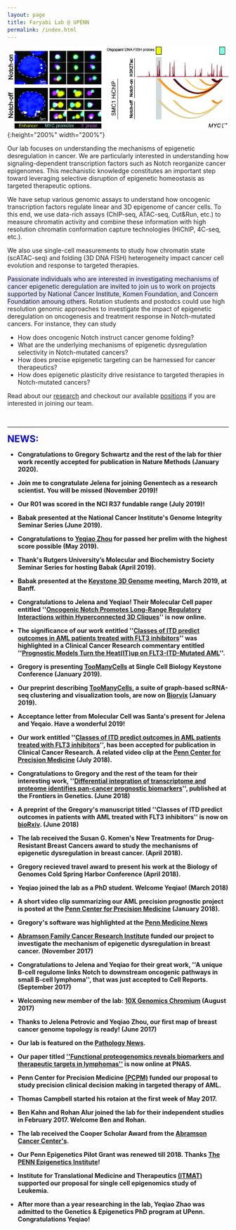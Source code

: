 ```yaml
---
layout: page
title: Faryabi Lab @ UPENN 
permalink: /index.html
---
```


![enhancer in cancer](assets/MYC_FISH_EP.jpg){:height="200%" width="200%"} 

Our lab focuses on understanding the mechanisms of epigenetic desregulation in cancer. We are particularly interested in understanding how signaling-dependent transcription factors such as Notch reorganize cancer epigenomes. This mechanistic knowledge constitutes an important step toward leveraging selective disruption of epigenetic homeostasis as targeted therapeutic options. 

We have setup various genomic assays to understand how oncogenic transcription factors regulate linear and 3D epigenome of cancer cells. To this end, we use data-rich assays (ChIP-seq, ATAC-seq, Cut&Run, etc.) to measure chromatin activity and combine these information with high resolution chromatin conformation capture technologies (HiChIP, 4C-seq, etc.). 

We also use single-cell measurements to study how chromatin state (scATAC-seq) and folding (3D DNA FISH) heterogeneity impact cancer cell evolution and response to targeted therapies.

<span style="background-color:rgb(230, 230, 255)">Passionate individuals who are interested in investigating mechanisms of cancer epigenetic deregulation are invited to join us to work on projects supported by National Cancer Institute, Komen Foundation, and Concern Foundation amoung others.</span>
Rotation students and postodcs could use high resolution genomic approaches to investigate the impact of epigenetic deregulation on oncogenesis and treatment response in Notch-mutated cancers. For instance, they can study 
+ How does oncogenic Notch instruct cancer genome folding?
+ What are the underlying mechanisms of epigenetic dysregulation selectivity in Notch-mutated cancers?
+ How does precise epigenetic targeting can be harnessed for cancer therapeutics?
+ How does epigenetic plasticity drive resistance to targeted therapies in Notch-mutated cancers?

Read about our [research](research.html) and checkout our available [positions](positions.html) if you are interested in joining our team. 

<br>

----
<strong><span style="font-size: 1.5em; font-weight: bold; color: #0000cc; background-color: #ffffff">NEWS:</span><strong>

+ Congratulations to Gregory Schwartz and the rest of the lab for thier work recently accepted for publication in Nature Methods (January 2020).

+ Join me to congratulate Jelena for joining Genentech as a research scientist. You will be missed (November 2019)!

+ Our R01 was scored in the NCI R37 fundable range (July 2019)!

+ Babak presented at the National Cancer Institute's Genome Integrity Seminar Series (June 2019).

+ Congratulations to [Yeqiao Zhou](https://twitter.com/YeqiaoZhou) for passed her prelim with the highest score possible (May 2019).

+ Thank's Rutgers University’s Molecular and Biochemistry Society Seminar Series for hosting Babak (April 2019).

+ Babak presented at the [Keystone 3D Genome](https://goo.gl/WJSQoX) meeting, March 2019, at Banff.

+ Congratulations to Jelena and Yeqiao! Their Molecular Cell paper entitled ''[Oncogenic Notch Promotes Long-Range Regulatory Interactions within Hyperconnected 3D Cliques](https://goo.gl/WwfaHD)'' is now online.  

+ The significance of our work entitled ''[Classes of ITD predict outcomes in AML patients treated with FLT3 inhibitors](http://clincancerres.aacrjournals.org/cgi/content/abstract/1078-0432.CCR-18-0655)'' was highlighted in a Clinical Cancer Research commentary entitled ''[Prognostic Models Turn the Heat(IT)up on FLT3-ITD-Mutated AML](http://clincancerres.aacrjournals.org/content/25/2/460?iss=2)''. 

+ Gregory is presenting [TooManyCells](https://github.com/faryabiLab/too-many-cells) at Single Cell Biology Keystone Conference (January 2019). 

+ Our preprint describing [TooManyCells](https://github.com/faryabiLab/too-many-cells), a suite of graph-based scRNA-seq clustering and visualization tools, are now on [Biorvix](http://biorxiv.org/cgi/content/short/519660v1) (January 2019). 

+ Acceptance letter from Molecular Cell was Santa's present for Jelena and Yeqaio. Have a wonderful 2019! 

+ Our work entitled ''[Classes of ITD predict outcomes in AML patients treated with FLT3 inhibitors](http://clincancerres.aacrjournals.org/cgi/content/abstract/1078-0432.CCR-18-0655)'', has been accepted for publication in Clinical Cancer Research. A related video clip at the [Penn Center for Precision Medicine](https://www.youtube.com/watch?v=vqLXfHXP98A&index=20&list=PLRGEsZTjjo8mLReT4vqHU6cc_d4hn46GV) (July 2018).

+ Congratulations to Gregory and the rest of the team for their interesting work, ''[Differential integration of transcriptome and proteome identifies pan-cancer prognostic biomarkers](https://goo.gl/pvZ4Dn)'', published at the Frontiers in Genetics. (June 2018)

+ A preprint of the Gregory's manuscript titled ''Classes of ITD predict outcomes in patients with AML treated with FLT3 inhibitors'' is now on [bioRxiv](https://www.biorxiv.org/content/early/2018/05/14/322354). (June 2018)

+ The lab received the Susan G. Komen's New Treatments for Drug-Resistant Breast Cancers award to study the mechanisms of epigenetic dysregulation in breast cancer. (April 2018). 

+ Gregory recieved travel award to present his work at the Biology of Genomes Cold Spring Harbor Conference (April 2018).  

+ Yeqiao joined the lab as a PhD student. Welcome Yeqiao! (March 2018)

+ A short video clip summarizing our AML precision prognostic project is posted at the [Penn Center for Precision Medicine](https://www.youtube.com/watch?v=vqLXfHXP98A&index=20&list=PLRGEsZTjjo8mLReT4vqHU6cc_d4hn46GV) (January 2018).

+ Gregory's software was highlighted at the [Penn Medicine News](https://www.pennmedicine.org/news/news-releases/2017/july/penn-center-for-precision-medicine-awards-565-000-in-second-accelerator-grants)

+ [Abramson Family Cancer Research Institute](http://www.afcri.upenn.edu/) funded our project to investigate the mechanism of epigenetic dysregulation in breast cancer. (November 2017)

+ Congratulations to Jelena and Yeqiao for their great work, ''A unique B-cell regulome links Notch to downstream oncogenic pathways in small B-cell lymphoma'', that was just accepted to Cell Reports. (September 2017) 

+ Welcoming new member of the lab: [10X Genomics Chromium](https://www.10xgenomics.com/single-cell/) (August 2017)

+ Thanks to Jelena Petrovic and Yeqiao Zhou, our first map of breast cancer genome topology is ready! (June 2017) 

+ Our lab is featured on the [Pathology News](http://pathology.med.upenn.edu/news/faryabi-lab-receives-grant-transdisciplinary-awards-program-translational-medicine-and). 

+ Our paper titled [''Functional proteogenomics reveals biomarkers and therapeutic targets in lymphomas''](http://www.pnas.org/content/114/25/6581.short) is now online at PNAS.

+ Penn Center for Precision Medicine [(PCPM)](https://lp.pennmedicine.org/precision-medicine/general?hcmacid=pm) funded our proposal to study precision clinical decision making in targeted therapy of AML.

+ Thomas Campbell started his rotaion at the first week of May 2017.

+ Ben Kahn and Rohan Alur joined the lab for their independent studies in February 2017. Welcome Ben and Rohan.

+ The lab received the Cooper Scholar Award from the [Abramson Cancer Center's](https://www.pennmedicine.org/cancer). 

+ Our Penn Epigenetics Pilot Grant was renewed till 2018. Thanks [The PENN Epigenetics Institute](https://hosting.med.upenn.edu/epigenetics/)!

+ Institute for Translational Medicine and Therapeutics [(ITMAT)](http://www.itmat.upenn.edu/) supported our proposal for single cell epigenomics study of Leukemia.

+ After more than a year researching in the lab, Yeqiao Zhao was admitted to the Genetics & Epigenetics PhD program at UPenn. Congratulations Yeqiao! 


<br> 


